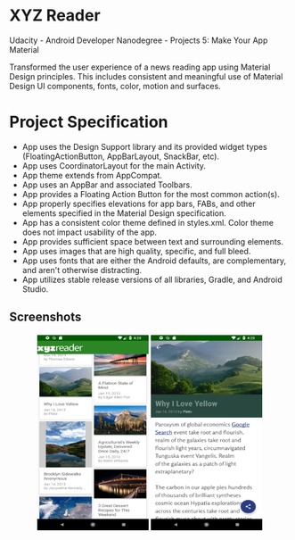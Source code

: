 # XYZ Reader

Udacity - Android Developer Nanodegree - Projects 5: Make Your App Material

Transformed the user experience of a news reading app using Material Design principles. This includes consistent and meaningful use of Material Design UI components, fonts, color, motion and surfaces.


# Project Specification

- App uses the Design Support library and its provided widget types (FloatingActionButton, AppBarLayout, SnackBar, etc).
- App uses CoordinatorLayout for the main Activity.
- App theme extends from AppCompat.
- App uses an AppBar and associated Toolbars.
- App provides a Floating Action Button for the most common action(s).
- App properly specifies elevations for app bars, FABs, and other elements specified in the Material Design specification.
- App has a consistent color theme defined in styles.xml. Color theme does not impact usability of the app.
- App provides sufficient space between text and surrounding elements.
- App uses images that are high quality, specific, and full bleed.
- App uses fonts that are either the Android defaults, are complementary, and aren't otherwise distracting.
- App utilizes stable release versions of all libraries, Gradle, and Android Studio.

## Screenshots
<h4 align="center">
<img src="art/screen1.png" height="350" width="200">
<img src="art/screen2.png" height="350" width="200">
